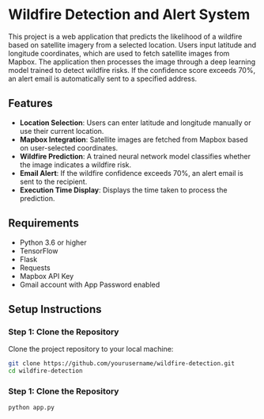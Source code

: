 
# Wildfire Detection and Alert System

This project is a web application that predicts the likelihood of a wildfire based on satellite imagery from a selected location. Users input latitude and longitude coordinates, which are used to fetch satellite images from Mapbox. The application then processes the image through a deep learning model trained to detect wildfire risks. If the confidence score exceeds 70%, an alert email is automatically sent to a specified address.

## Features

- **Location Selection**: Users can enter latitude and longitude manually or use their current location.
- **Mapbox Integration**: Satellite images are fetched from Mapbox based on user-selected coordinates.
- **Wildfire Prediction**: A trained neural network model classifies whether the image indicates a wildfire risk.
- **Email Alert**: If the wildfire confidence exceeds 70%, an alert email is sent to the recipient.
- **Execution Time Display**: Displays the time taken to process the prediction.

## Requirements

- Python 3.6 or higher
- TensorFlow
- Flask
- Requests
- Mapbox API Key
- Gmail account with App Password enabled

## Setup Instructions

### Step 1: Clone the Repository

Clone the project repository to your local machine:

```bash
git clone https://github.com/yourusername/wildfire-detection.git
cd wildfire-detection
```
### Step 1: Clone the Repository

```bash
python app.py
```

